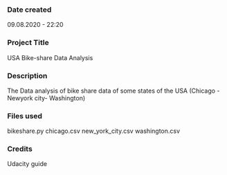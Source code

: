 ### Date created
09.08.2020 - 22:20

### Project Title
USA Bike-share Data Analysis

### Description
The Data analysis of bike share data of some states of the USA (Chicago - Newyork city- Washington)

### Files used
bikeshare.py
chicago.csv
new_york_city.csv
washington.csv

### Credits
Udacity guide

